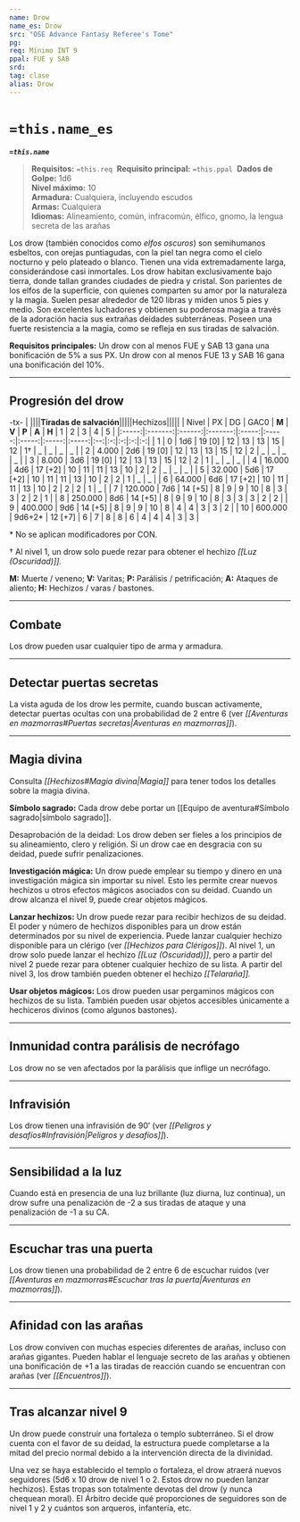 ```yaml
---
name: Drow
name_es: Drow
src: "OSE Advance Fantasy Referee's Tome"
pg: 
req: Mínimo INT 9
ppal: FUE y SAB
srd: 
tag: clase
alias: Drow
---
```

# `=this.name_es` 

**_`=this.name`_**

> **Requisitos:** `=this.req` 
> **Requisito principal:** `=this.ppal` 
> **Dados de Golpe:** 1d6   
> **Nivel máximo:** 10   
> **Armadura:** Cualquiera, incluyendo escudos   
> **Armas:** Cualquiera   
> **Idiomas:** Alineamiento, común, infracomún, élfico, gnomo, la lengua secreta de las arañas

Los drow (también conocidos como _elfos oscuros_) son semihumanos esbeltos, con orejas puntiagudas, con la piel tan negra como el cielo nocturno y pelo plateado o blanco. Tienen una vida extremadamente larga, considerándose casi inmortales. Los drow habitan exclusivamente bajo tierra, donde tallan grandes ciudades de piedra y cristal. Son parientes de los elfos de la superficie, con quienes comparten su amor por la naturaleza y la magia. Suelen pesar alrededor de 120 libras y miden unos 5 pies y medio. Son excelentes luchadores y obtienen su poderosa magia a través de la adoración hacia sus extrañas deidades subterráneas. Poseen una fuerte resistencia a la magia, como se refleja en sus tiradas de salvación.

**Requisitos principales:** Un drow con al menos FUE y SAB 13 gana una bonificación de 5% a sus PX. Un drow con al menos FUE 13 y SAB 16 gana una bonificación del 10%.

---
## Progresión del drow

-tx-
| ||||**Tiradas de salvación**|||||Hechizos|||||
| Nivel |    PX   |   DG   |   GAC0  | **M** | **V** | **P** | **A** | **H** |  1 | 2 | 3 | 4 | 5 |
|:-----:|:-------:|:------:|:-------:|:-----:|:-----:|:-----:|:-----:|:-----:|:--:|:-:|:-:|:-:|:-:|
|   1   |    0    |   1d6  |  19 [0] |   12  |   13  |   13  |   15  |   12  | 1† | _ | _ | _ | _ |
|   2   |  4.000  |   2d6  |  19 [0] |   12  |   13  |   13  |   15  |   12  |  2 | _ | _ | _ | _ |
|   3   |  8.000  |   3d6  |  19 [0] |   12  |   13  |   13  |   15  |   12  |  2 | 1 | _ | _ | _ |
|   4   |  16.000 |   4d6  | 17 [+2] |   10  |   11  |   11  |   13  |   10  |  2 | 2 | _ | _ | _ |
|   5   |  32.000 |   5d6  | 17 [+2] |   10  |   11  |   11  |   13  |   10  |  2 | 2 | 1 | _ | _ |
|   6   |  64.000 |   6d6  | 17 [+2] |   10  |   11  |   11  |   13  |   10  |  2 | 2 | 2 | 1 | _ |
|   7   | 120.000 |   7d6  | 14 [+5] |   8   |   9   |   9   |   10  |   8   |  3 | 3 | 2 | 2 | 1 |
|   8   | 250.000 |   8d6  | 14 [+5] |   8   |   9   |   9   |   10  |   8   |  3 | 3 | 3 | 2 | 2 |
|   9   | 400.000 |   9d6  | 14 [+5] |   8   |   9   |   9   |   10  |   8   |  4 | 4 | 3 | 3 | 2 |
|   10  | 600.000 | 9d6+2* | 12 [+7] |   6   |   7   |   8   |   8   |   6   |  4 | 4 | 4 | 3 | 3 |

\* No se aplican modificadores por CON.

† Al nivel 1, un drow solo puede rezar para obtener el hechizo _[[Luz (Oscuridad)]]._

**M:** Muerte / veneno; **V:** Varitas; **P:** Parálisis / petrificación; **A:** Ataques de aliento; **H:** Hechizos / varas / bastones.

---
## Combate

Los drow pueden usar cualquier tipo de arma y armadura.

---
## Detectar puertas secretas

La vista aguda de los drow les permite, cuando buscan activamente, detectar puertas ocultas con una probabilidad de 2 entre 6 (ver _[[Aventuras en mazmorras#Puertas secretas|Aventuras en mazmorras]]_).

---
## Magia divina

Consulta _[[Hechizos#Magia divina|Magia]]_ para tener todos los detalles sobre la magia divina.

**Símbolo sagrado:** Cada drow debe portar un [[Equipo de aventura#Símbolo sagrado|símbolo sagrado]].

Desaprobación de la deidad: Los drow deben ser fieles a los principios de su alineamiento, clero y religión. Si un drow cae en desgracia con su deidad, puede sufrir penalizaciones.

**Investigación mágica:** Un drow puede emplear su tiempo y dinero en una investigación mágica sin importar su nivel. Esto les permite crear nuevos hechizos u otros efectos mágicos asociados con su deidad. Cuando un drow alcanza el nivel 9, puede crear objetos mágicos.

**Lanzar hechizos:** Un drow puede rezar para recibir hechizos de su deidad. El poder y número de hechizos disponibles para un drow están determinados por su nivel de experiencia. Puede lanzar cualquier hechizo disponible para un clérigo (ver _[[Hechizos para Clérigos]]_). Al nivel 1, un drow solo puede lanzar el hechizo _[[Luz (Oscuridad)]]_, pero a partir del nivel 2 puede rezar para obtener cualquier hechizo de su lista. A partir del nivel 3, los drow también pueden obtener el hechizo _[[Telaraña]]._

**Usar objetos mágicos:** Los drow pueden usar pergaminos mágicos con hechizos de su lista. También pueden usar objetos accesibles únicamente a hechiceros divinos (como algunos bastones).

---
## Inmunidad contra parálisis de necrófago

Los drow no se ven afectados por la parálisis que inflige un necrófago.

---
## Infravisión

Los drow tienen una infravisión de 90’ (ver _[[Peligros y desafíos#Infravisión|Peligros y desafíos]]_).

---
## Sensibilidad a la luz

Cuando está en presencia de una luz brillante (luz diurna, luz continua), un drow sufre una penalización de -2 a sus tiradas de ataque y una penalización de -1 a su CA.

---
## Escuchar tras una puerta

Los drow tienen una probabilidad de 2 entre 6 de escuchar ruidos (ver _[[Aventuras en mazmorras#Escuchar tras la puerta|Aventuras en mazmorras]]_).

---
## Afinidad con las arañas

Los drow conviven con muchas especies diferentes de arañas, incluso con arañas gigantes. Pueden hablar el lenguaje secreto de las arañas y obtienen una bonificación de +1 a las tiradas de reacción cuando se encuentran con arañas (ver _[[Encuentros]]_).

---
## Tras alcanzar nivel 9

Un drow puede construir una fortaleza o templo subterráneo. Si el drow cuenta con el favor de su deidad, la estructura puede completarse a la mitad del precio normal debido a la intervención directa de la divinidad.

Una vez se haya establecido el templo o fortaleza, el drow atraerá nuevos seguidores (5d6 x 10 drow de nivel 1 o 2. Estos drow no pueden lanzar hechizos). Estas tropas son totalmente devotas del drow (y nunca chequean moral). El Árbitro decide qué proporciones de seguidores son de nivel 1 y 2 y cuántos son arqueros, infantería, etc.